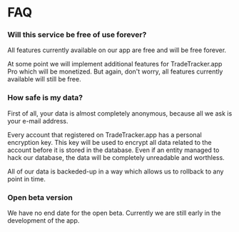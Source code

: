 # FAQ

### Will this service be free of use forever?
All features currently available on our app are free and will be free forever.

At some point we will implement additional features for TradeTracker.app Pro which will be monetized. But again, don't worry, all features currently available will still be free.

### How safe is my data?
First of all, your data is almost completely anonymous, because all we ask is your e-mail address.

Every account that registered on TradeTracker.app has a personal encryption key. This key will be used to encrypt all data related to the account before it is stored in the database. Even if an entity managed to hack our database, the data will be completely unreadable and worthless.

All of our data is backeded-up in a way which allows us to rollback to any point in time.

### Open beta version
We have no end date for the open beta.
Currently we are still early in the development of the app.
